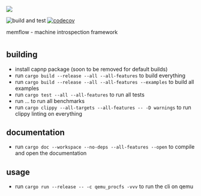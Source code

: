 ![](docs/logo.png)

![build and test](https://github.com/memflow/memflow/workflows/Build%20and%20test/badge.svg?branch=dev)
[![codecov](https://codecov.io/gh/memflow/memflow/branch/master/graph/badge.svg?token=XT7R158N6W)](https://codecov.io/gh/memflow/memflow)

memflow - machine introspection framework

#

## building
- install capnp package (soon to be removed for default builds)
- run `cargo build --release --all --all-features` to build everything
- run `cargo build --release --all --all-features --examples` to build all examples
- run `cargo test --all --all-features` to run all tests
- run ... to run all benchmarks
- run `cargo clippy --all-targets --all-features -- -D warnings` to run clippy linting on everything

## documentation
- run `cargo doc --workspace --no-deps --all-features --open` to compile and open the documentation

## usage
- run `cargo run --release -- -c qemu_procfs -vvv` to run the cli on qemu

